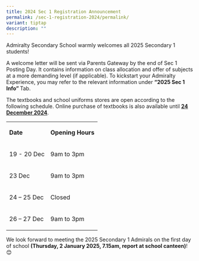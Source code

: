 ```yaml
---
title: 2024 Sec 1 Registration Announcement
permalink: /sec-1-registration-2024/permalink/
variant: tiptap
description: ""
---
```

<p>Admiralty Secondary School warmly welcomes all 2025 Secondary 1 students!</p>
<p>A welcome letter will be sent via Parents Gateway by the end of Sec 1
Posting Day. It contains information on class allocation and offer of subjects
at a more demanding level (if applicable). To kickstart your Admiralty
Experience, you may refer to the relevant information under <strong><a rel="noopener noreferrer nofollow" target="_blank">“2025 Sec 1 Info” </a></strong>Tab.</p>
<p>The textbooks and school uniforms stores are open according to the following
schedule. Online purchase of textbooks is also available until <strong><u>24 December 2024</u></strong>.</p>
<table style="minWidth: 50px">
<colgroup>
<col>
<col>
</colgroup>
<tbody>
<tr>
<td rowspan="1" colspan="1">
<p><strong>Date</strong>
</p>
</td>
<td rowspan="1" colspan="1">
<p><strong>Opening Hours</strong>
</p>
</td>
</tr>
<tr>
<td rowspan="1" colspan="1">
<p>19 - 20 Dec</p>
</td>
<td rowspan="1" colspan="1">
<p>9am to 3pm</p>
</td>
</tr>
<tr>
<td rowspan="1" colspan="1">
<p>23 Dec</p>
</td>
<td rowspan="1" colspan="1">
<p>9am to 3pm</p>
</td>
</tr>
<tr>
<td rowspan="1" colspan="1">
<p>24 – 25 Dec</p>
</td>
<td rowspan="1" colspan="1">
<p>Closed</p>
</td>
</tr>
<tr>
<td rowspan="1" colspan="1">
<p>26 – 27 Dec</p>
</td>
<td rowspan="1" colspan="1">
<p>9am to 3pm</p>
</td>
</tr>
</tbody>
</table>
<p>We look forward to meeting the 2025 Secondary 1 Admirals on the first
day of school <strong>(Thursday, 2 January 2025, 7.15am, report at school canteen)</strong>!
😊</p>
<p></p>